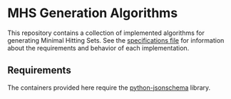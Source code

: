 # MHS Generation Algorithms
This repository contains a collection of implemented algorithms for generating Minimal Hitting Sets.
See the [specifications file](specifications.md) for information about the requirements and behavior of each implementation.

## Requirements
The containers provided here require the [python-jsonschema](https://pypi.python.org/pypi/jsonschema) library.
